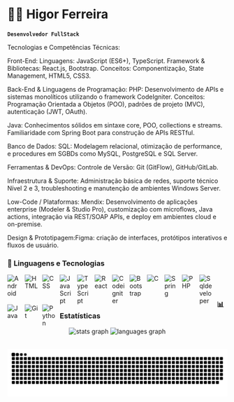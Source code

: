 # 👨‍🎓 Higor Ferreira

**`Desenvolvedor FullStack`**

Tecnologias e Competências Técnicas:

Front-End:
Linguagens: JavaScript (ES6+), TypeScript.
Framework & Bibliotecas: React.js, Bootstrap.
Conceitos: Componentização, State Management, HTML5, CSS3.

Back-End & Linguagens de Programação:
PHP: Desenvolvimento de APIs e sistemas monolíticos utilizando o framework CodeIgniter.
Conceitos: Programação Orientada a Objetos (POO), padrões de projeto (MVC), autenticação (JWT, OAuth).

Java:
Conhecimentos sólidos em sintaxe core, POO, collections e streams.
Familiaridade com Spring Boot para construção de APIs RESTful.

Banco de Dados:
SQL: Modelagem relacional, otimização de performance, e procedures em SGBDs como MySQL, PostgreSQL e SQL Server.

Ferramentas & DevOps:
Controle de Versão: Git (GitFlow), GitHub/GitLab.

Infraestrutura & Suporte: Administração básica de redes, suporte técnico Nível 2 e 3, troubleshooting e manutenção de ambientes Windows Server.

Low-Code / Plataformas:
Mendix: Desenvolvimento de aplicações enterprise (Modeler & Studio Pro), customização com microflows, Java actions, integração via REST/SOAP APIs, e deploy em ambientes cloud e on-premise.

Design & Prototipagem:Figma: criação de interfaces, protótipos interativos e fluxos de usuário.


### 🤖 Linguagens e Tecnologias


<img
  align="left" 
    alt="Android"
    title="Android" 
    width="30px" 
    style="padding-right: 10px;"
  src="https://cdn.jsdelivr.net/gh/devicons/devicon@latest/icons/android/android-original-wordmark.svg" 
  />
<img 
    align="left" 
    alt="HTML"
    title="HTML" 
    width="30px" 
    style="padding-right: 10px;" 
    src="https://cdn.jsdelivr.net/gh/devicons/devicon@latest/icons/html5/html5-original.svg" 
/>
<img 
    align="left" 
    alt="CSS" 
    title="CSS"
    width="30px" 
    style="padding-right: 10px;" 
    src="https://cdn.jsdelivr.net/gh/devicons/devicon@latest/icons/css3/css3-original.svg" 
/>
<img 
    align="left" 
    alt="JavaScript" 
    title="JavaScript"
    width="30px" 
    style="padding-right: 10px;" 
    src="https://cdn.jsdelivr.net/gh/devicons/devicon@latest/icons/javascript/javascript-original.svg" 
/>
<img 
    align="left" 
    alt="TypeScript"
    title="TypeScript" 
    width="30px" 
    style="padding-right: 10px;" 
    src="https://cdn.jsdelivr.net/gh/devicons/devicon@latest/icons/typescript/typescript-original.svg" 
/>
<img 
    align="left" 
    alt="React"
    title="React" 
    width="30px" 
    style="padding-right: 10px;" 
    src="https://cdn.jsdelivr.net/gh/devicons/devicon@latest/icons/react/react-original.svg" 
/>
<img 
    align="left" 
    alt="Codeigniter" 
    title="Codeigniter"
    width="30px" 
    style="padding-right: 10px;" 
    src="https://cdn.jsdelivr.net/gh/devicons/devicon@latest/icons/codeigniter/codeigniter-plain-wordmark.svg" 
/>
<img 
    align="left" 
    alt="Bootstrap"
    title="Bootstrap" 
    width="30px" 
    style="padding-right: 10px;" 
    src="https://cdn.jsdelivr.net/gh/devicons/devicon@latest/icons/bootstrap/bootstrap-original.svg" 
/>
<img 
    align="left" 
    alt="C" 
    title="C"
    width="30px" 
    style="padding-right: 10px;" 
    src="https://cdn.jsdelivr.net/gh/devicons/devicon@latest/icons/c/c-original.svg" 
/>
<img 
    align="left" 
    alt="Spring" 
    title="Spring"
    width="30px" 
    style="padding-right: 10px;" 
    src="https://cdn.jsdelivr.net/gh/devicons/devicon@latest/icons/spring/spring-original-wordmark.svg" 
/>
<img 
    align="left" 
    alt="PHP" 
    title="PHP"
    width="30px" 
    style="padding-right: 10px;" 
    src="https://cdn.jsdelivr.net/gh/devicons/devicon@latest/icons/php/php-original.svg" 
/>
<img 
    align="left" 
    alt="Sqldeveloper" 
    title="Sqldeveloper"
    width="30px" 
    style="padding-right: 10px;" 
    src="https://cdn.jsdelivr.net/gh/devicons/devicon@latest/icons/sqldeveloper/sqldeveloper-original.svg" 
/>
<img 
    align="left" 
    alt="Java" 
    title="Java"
    width="30px" 
    style="padding-right: 10px;" 
    src="https://cdn.jsdelivr.net/gh/devicons/devicon@latest/icons/java/java-original-wordmark.svg" 
/>
<img 
    align="left" 
    alt="Git" 
    title="Git"
    width="30px" 
    style="padding-right: 10px;" 
    src="https://cdn.jsdelivr.net/gh/devicons/devicon@latest/icons/git/git-original.svg" 
/>
<img 
    align="left" 
    alt="Python" 
    title="Python"
    width="30px" 
    style="padding-right: 10px;" 
    src="https://cdn.jsdelivr.net/gh/devicons/devicon@latest/icons/python/python-original.svg" 
/>

<br/>
<br/>

### 📊 Estatísticas

<p>
  <div align="center">
  <img src="https://github-readme-stats.vercel.app/api?username=higor240&hide_title=false&hide_rank=false&show_icons=true&include_all_commits=true&count_private=true&disable_animations=false&theme=dracula&locale=pt-br&hide_border=false" height="150" alt="stats graph"  />
  <img src="https://github-readme-stats.vercel.app/api/top-langs?username=higor240&locale=pt-br&hide_title=false&layout=compact&card_width=320&langs_count=5&theme=dracula&hide_border=false" height="150" alt="languages graph"  />
</div>
</p>

<br clear="both">

<img src="https://raw.githubusercontent.com/angelicaweiler/angelicaweiler/output/snake.svg" alt="Snake animation" />



